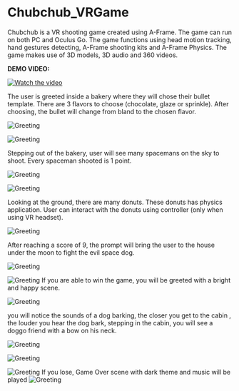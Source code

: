 # Chubchub_VRGame
Chubchub is a VR shooting game created using A-Frame. The game can run on both PC and Oculus Go.  The game functions using head motion tracking, hand gestures detecting, A-Frame shooting kits and A-Frame Physics. The game makes use of 3D models, 3D audio and 360 videos.

**DEMO VIDEO:**

[![Watch the video](https://github.com/HaiTrieuNg/Chubchub_VRGame/blob/master/RM_Images/Screenshot%20(942).png)](https://www.youtube.com/watch?v=MkCKP7M16yA&feature=youtu.be&fbclid=IwAR3mgHYk2pZQOm6el0KafFER-7YgmXGSbv0RkgmE7NsL7Cjb5OYG6Pn_p1w)

The user is greeted inside a bakery where they will chose their bullet template. There are 3 flavors to choose (chocolate, glaze or sprinkle). After choosing, the bullet will change from bland to the chosen flavor.

![Greeting](https://github.com/HaiTrieuNg/Chubchub_VRGame/blob/master/RM_Images/Screenshot%20(876).png)

![Greeting](https://github.com/HaiTrieuNg/Chubchub_VRGame/blob/master/RM_Images/Screenshot%20(877).png)



Stepping out of the bakery, user will see many spacemans on the sky to shoot. Every spaceman shooted is 1 point.

![Greeting](https://github.com/HaiTrieuNg/Chubchub_VRGame/blob/master/RM_Images/Screenshot%20(878).png)

![Greeting](https://github.com/HaiTrieuNg/Chubchub_VRGame/blob/master/RM_Images/Screenshot%20(889).png)


Looking at the ground, there are many donuts. These donuts has physics application. User can interact with the donuts using controller (only when using VR headset). 

![Greeting](https://github.com/HaiTrieuNg/Chubchub_VRGame/blob/master/RM_Images/Screenshot%20(879).png)

After reaching a score of 9, the prompt will bring the user to the house under the moon to fight the evil space dog. 

![Greeting](https://github.com/HaiTrieuNg/Chubchub_VRGame/blob/master/RM_Images/Screenshot%20(882).png)

![Greeting](https://github.com/HaiTrieuNg/Chubchub_VRGame/blob/master/RM_Images/Screenshot%20(883).png)
If you are able to win the game, you will be greeted with a bright and happy scene. 




![Greeting](https://github.com/HaiTrieuNg/Chubchub_VRGame/blob/master/RM_Images/Screenshot%20(884).png)

you will notice the sounds of a dog barking, the closer you get to the cabin , the louder you hear the dog bark, stepping in the cabin, you will see a doggo friend with a bow on his neck.



![Greeting](https://github.com/HaiTrieuNg/Chubchub_VRGame/blob/master/RM_Images/Screenshot%20(887).png)

![Greeting](https://github.com/HaiTrieuNg/Chubchub_VRGame/blob/master/RM_Images/Screenshot%20(888).png)

![Greeting](https://github.com/HaiTrieuNg/Chubchub_VRGame/blob/master/RM_Images/Screenshot%20(886).png)
If you lose, Game Over scene with dark theme and music will be played
![Greeting](https://github.com/HaiTrieuNg/Chubchub_VRGame/blob/master/RM_Images/Screenshot%20(881).png)
